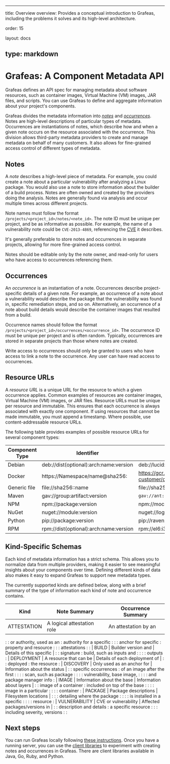 --------------------------------------------------------------------------------

title: Overview overview: Provides a conceptual introduction to Grafeas,
including the problems it solves and its high-level architecture.

order: 15

layout: docs

## type: markdown

# Grafeas: A Component Metadata API

Grafeas defines an API spec for managing metadata about software resources, such
as container images, Virtual Machine (VM) images, JAR files, and scripts. You
can use Grafeas to define and aggregate information about your project's
components.

Grafeas divides the metadata information into [_notes_](#notes) and
[_occurrences_](#occurrences). Notes are high-level descriptions of particular
types of metadata. Occurrences are instantiations of notes, which describe how
and when a given note occurs on the resource associated with the occurrence.
This division allows third-party metadata providers to create and manage
metadata on behalf of many customers. It also allows for fine-grained access
control of different types of metadata.

## Notes

A _note_ describes a high-level piece of metadata. For example, you could create
a note about a particular vulnerability after analyzing a Linux package. You
would also use a note to store information about the builder of a build process.
Notes are often owned and created by the providers doing the analysis. Notes are
generally found via analysis and occur multiple times across different projects.

Note names must follow the format `/projects/<project_id>/notes/<note_id>`. The
note ID must be unique per project, and be as informative as possible. For
example, the name of a vulnerability note could be `CVE-2013-4869`, referencing
the [CVE](http://cve.mitre.org/) it describes.

It's generally preferable to store notes and occurrences in separate projects,
allowing for more fine-grained access control.

Notes should be editable only by the note owner, and read-only for users who
have access to occurrences referencing them.

## Occurrences

An _occurrence_ is an instantiation of a note. Occurrences describe
project-specific details of a given note. For example, an occurrence of a note
about a vulnerability would describe the package that the vulnerability was
found in, specific remediation steps, and so on. Alternatively, an occurrence of
a note about build details would describe the container images that resulted
from a build.

Occurrence names should follow the format
`/projects/<project_id>/occurrences/<occurrence_id>`. The occurrence ID must be
unique per project and is often random. Typically, occurrences are stored in
separate projects than those where notes are created.

Write access to occurrences should only be granted to users who have access to
link a note to the occurrence. Any user can have read access to occurrences.

## Resource URLs

A _resource URL_ is a unique URL for the resource to which a given occurrence
applies. Common examples of resources are container images, Virtual Machine (VM)
images, or JAR files. Resource URLs must be unique per resource and immutable.
This ensures that each occurrence is always associated with exactly one
component. If using resources that cannot be made immutable, you must append a
timestamp. Where possible, use content-addressable resource URLs.

The following table provides examples of possible resource URLs for several
component types:

Component Type | Identifier                               | Example
-------------- | ---------------------------------------- | -------
Debian         | deb://dist(optional):arch:name:version   | deb://lucid:i386:acl:2.2.49-2
Docker         | https://Namespace/name@sha256:<Checksum> | https://gcr.io/scanning-customer/dockerimage@sha256:244fd47e07d1004f0aed9c156aa09083c82bf8944eceb67c946ff7430510a77b
Generic file   | file://sha256:<Checksum>:name            | file://sha256:244fd47e07d1004f0aed9c156aa09083c82bf8944eceb67c946ff7430510a77b:foo.jar
Maven          | gav://group:artifact:version             | `gav://ant:ant:1.6.5`
NPM            | npm://package:version                    | npm://mocha:2.4.5
NuGet          | nuget://module:version                   | nuget://log4net:9.0.1
Python         | pip://package:version                    | pip://raven:5.13.0
RPM            | rpm://dist(optional):arch:name:version   | rpm://el6:i386:ImageMagick:6.7.2.7-4

## Kind-Specific Schemas

Each kind of metadata information has a strict schema. This allows you to
normalize data from multiple providers, making it easier to see meaningful
insights about your components over time. Defining different kinds of data also
makes it easy to expand Grafeas to support new metadata types.

The currently supported kinds are defined below, along with a brief summary of
the type of information each kind of note and occurrence contains.

| Kind          | Note Summary                 | Occurrence Summary            |
| ------------- | ---------------------------- | ----------------------------- |
| ATTESTATION   | A logical attestation role   | An attestation by an          |
:               : or authority, used as an     : authority for a specific      :
:               : anchor for specific          : property and resource         :
:               : attestations                 :                               :
| BUILD         | Builder version and          | Details of this specific      |
:               : signature                    : build, such as inputs and     :
:               :                              : outputs                       :
| DEPLOYMENT    | A resource that can be       | Details of each deployment of |
:               : deployed                     : the resource                  :
| DISCOVERY     | Only used as an anchor for   | Information about the status  |
:               : specific occurrences         : of an image after the first   :
:               :                              : scan, such as package         :
:               :                              : vulnerability, base image,    :
:               :                              : and package manager info      :
| IMAGE         | Information about the base   | Information about layers      |
:               : image of a container         : included on top of the base   :
:               :                              : image in a particular         :
:               :                              : container                     :
| PACKAGE       | Package descriptions         | Filesystem locations          |
:               :                              : detailing where the package   :
:               :                              : is installed in a specific    :
:               :                              : resource                      :
| VULNERABILITY | CVE or vulnerability         | Affected packages/versions in |
:               : description and details      : a specific resource           :
:               : including severity, versions :                               :

## Next steps

You can run Grafeas locally following
[these instructions](docs/running_grafeas.md). Once you have a running server,
you can use the [client libraries](https://github.com/grafeas) to experiment
with creating notes and occurrences in Grafeas. There are client libraries
available in Java, Go, Ruby, and Python.
